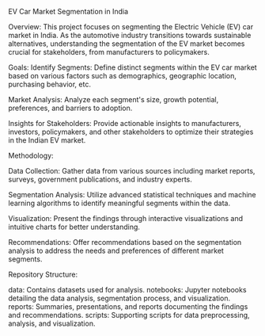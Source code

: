 EV Car Market Segmentation in India


Overview:
This project focuses on segmenting the Electric Vehicle (EV) car market in India. As the automotive industry transitions towards sustainable alternatives, understanding the segmentation of the EV market becomes crucial 
for stakeholders, from manufacturers to policymakers.


Goals:
Identify Segments: Define distinct segments within the EV car market based on various factors such as demographics, geographic location, purchasing behavior, etc.


Market Analysis: Analyze each segment's size, growth potential, preferences, and barriers to adoption.


Insights for Stakeholders: Provide actionable insights to manufacturers, investors, policymakers, and other stakeholders to optimize their strategies in the Indian EV market.



Methodology:


Data Collection: Gather data from various sources including market reports, surveys, government publications, and industry experts.

Segmentation Analysis: Utilize advanced statistical techniques and machine learning algorithms to identify meaningful segments within the data.

Visualization: Present the findings through interactive visualizations and intuitive charts for better understanding.

Recommendations: Offer recommendations based on the segmentation analysis to address the needs and preferences of different market segments.



Repository Structure:


data: Contains datasets used for analysis.
notebooks: Jupyter notebooks detailing the data analysis, segmentation process, and visualization.
reports: Summaries, presentations, and reports documenting the findings and recommendations.
scripts: Supporting scripts for data preprocessing, analysis, and visualization.



